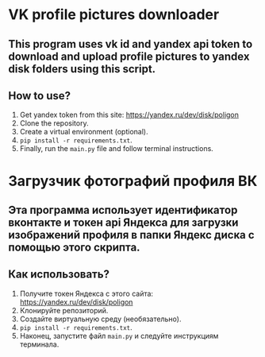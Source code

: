 # VK profile pictures downloader
## This program uses vk id and yandex api token to download and upload profile pictures to yandex disk folders using this script.
## How to use?
1. Get yandex token from this site: https://yandex.ru/dev/disk/poligon
2. Clone the repository.
3. Create a virtual environment (optional).
4. ```pip install -r requirements.txt```.
5. Finally, run the ```main.py``` file and follow terminal instructions.

# Загрузчик фотографий профиля ВК
## Эта программа использует идентификатор вконтакте и токен api Яндекса для загрузки изображений профиля в папки Яндекс диска с помощью этого скрипта.
## Как использовать?
1. Получите токен Яндекса с этого сайта: https://yandex.ru/dev/disk/poligon
2. Клонируйте репозиторий.
3. Создайте виртуальную среду (необязательно).
4. ```pip install -r requirements.txt```.
5. Наконец, запустите файл ```main.py``` и следуйте инструкциям терминала.
